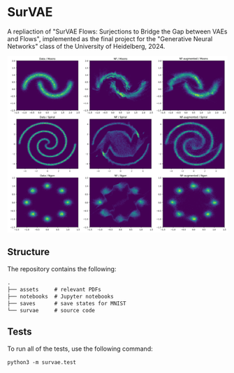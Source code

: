 # SurVAE

A repliaction of "SurVAE Flows: Surjections to Bridge the Gap between VAEs and Flows", implemented as the final project for the "Generative Neural Networks" class of the University of Heidelberg, 2024.

![Overview image](overview.png)


## Structure

The repository contains the following:

```
.
├── assets     # relevant PDFs
├── notebooks  # Jupyter notebooks
├── saves      # save states for MNIST
└── survae     # source code
```


## Tests

To run all of the tests, use the following command:

```
python3 -m survae.test
```
